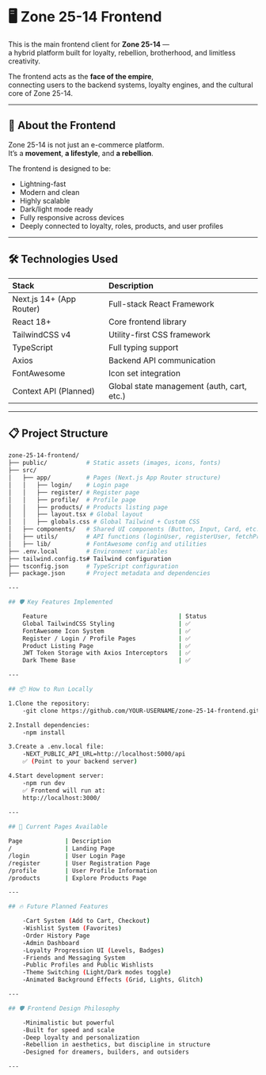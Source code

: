 # 🖥️ Zone 25-14 Frontend

This is the main frontend client for **Zone 25-14** —  
a hybrid platform built for loyalty, rebellion, brotherhood, and limitless creativity.

The frontend acts as the **face of the empire**,  
connecting users to the backend systems, loyalty engines, and the cultural core of Zone 25-14.

---

## 🧠 About the Frontend

Zone 25-14 is not just an e-commerce platform.  
It’s a **movement**, **a lifestyle**, and **a rebellion**.

The frontend is designed to be:

- Lightning-fast
- Modern and clean
- Highly scalable
- Dark/light mode ready
- Fully responsive across devices
- Deeply connected to loyalty, roles, products, and user profiles

---

## 🛠️ Technologies Used

| Stack | Description |
|:------|:------------|
| Next.js 14+ (App Router) | Full-stack React Framework |
| React 18+ | Core frontend library |
| TailwindCSS v4 | Utility-first CSS framework |
| TypeScript | Full typing support |
| Axios | Backend API communication |
| FontAwesome | Icon set integration |
| Context API (Planned) | Global state management (auth, cart, etc.) |

---

## 📋 Project Structure

```bash
zone-25-14-frontend/
├── public/           # Static assets (images, icons, fonts)
├── src/
│   ├── app/          # Pages (Next.js App Router structure)
│   │   ├── login/    # Login page
│   │   ├── register/ # Register page
│   │   ├── profile/  # Profile page
│   │   ├── products/ # Products listing page
│   │   ├── layout.tsx # Global layout
│   │   ├── globals.css # Global Tailwind + Custom CSS
│   ├── components/   # Shared UI components (Button, Input, Card, etc.) (Planned)
│   ├── utils/        # API functions (loginUser, registerUser, fetchProducts, etc.)
│   ├── lib/          # FontAwesome config and utilities
├── .env.local        # Environment variables
├── tailwind.config.ts# Tailwind configuration
├── tsconfig.json     # TypeScript configuration
├── package.json      # Project metadata and dependencies

---

## 🛡️ Key Features Implemented

    Feature                                     | Status
    Global TailwindCSS Styling                  | ✅
    FontAwesome Icon System                     | ✅
    Register / Login / Profile Pages            | ✅
    Product Listing Page                        | ✅
    JWT Token Storage with Axios Interceptors   | ✅
    Dark Theme Base                             | ✅

---

## 📦 How to Run Locally

1.Clone the repository:
    -git clone https://github.com/YOUR-USERNAME/zone-25-14-frontend.git

2.Install dependencies:
    -npm install

3.Create a .env.local file:
    -NEXT_PUBLIC_API_URL=http://localhost:5000/api
    ✅ (Point to your backend server)

4.Start development server:
    -npm run dev
    ✅ Frontend will run at:
    http://localhost:3000/
    
---

## 🎨 Current Pages Available

Page            | Description
/               | Landing Page
/login          | User Login Page
/register       | User Registration Page
/profile        | User Profile Information
/products       | Explore Products Page

---

## 🔥 Future Planned Features

    -Cart System (Add to Cart, Checkout)
    -Wishlist System (Favorites)
    -Order History Page
    -Admin Dashboard
    -Loyalty Progression UI (Levels, Badges)
    -Friends and Messaging System
    -Public Profiles and Public Wishlists
    -Theme Switching (Light/Dark modes toggle)
    -Animated Background Effects (Grid, Lights, Glitch)

---

## 🛡️ Frontend Design Philosophy

    -Minimalistic but powerful
    -Built for speed and scale
    -Deep loyalty and personalization
    -Rebellion in aesthetics, but discipline in structure
    -Designed for dreamers, builders, and outsiders

---